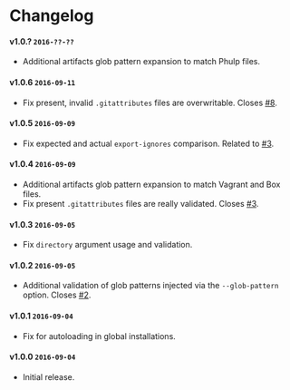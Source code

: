 # Changelog

#### v1.0.? `2016-??-??`
- Additional artifacts glob pattern expansion to match Phulp files.

#### v1.0.6 `2016-09-11`
- Fix present, invalid `.gitattributes` files are overwritable. Closes [#8](https://github.com/raphaelstolt/lean-package-validator/issues/8).

#### v1.0.5 `2016-09-09`
- Fix expected and actual `export-ignores` comparison. Related to [#3](https://github.com/raphaelstolt/lean-package-validator/issues/3).

#### v1.0.4 `2016-09-09`
- Additional artifacts glob pattern expansion to match Vagrant and Box files.
- Fix present `.gitattributes` files are really validated. Closes [#3](https://github.com/raphaelstolt/lean-package-validator/issues/3).

#### v1.0.3 `2016-09-05`
- Fix `directory` argument usage and validation.

#### v1.0.2 `2016-09-05`
- Additional validation of glob patterns injected via the `--glob-pattern` option. Closes [#2](https://github.com/raphaelstolt/lean-package-validator/issues/2).

#### v1.0.1 `2016-09-04`
- Fix for autoloading in global installations.

#### v1.0.0 `2016-09-04`
- Initial release.
